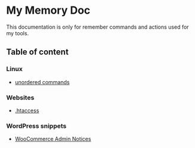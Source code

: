# My Memory Doc

This documentation is only for remember commands and actions used for my tools.

## Table of content
### Linux
* [unordered commands](linux/unordered_commands.md)
### Websites
* [.htaccess](websites/htaccess.md)
### WordPress snippets
* [WooCommerce Admin Notices](wordpress/woocommerce/admin-notices.md)

